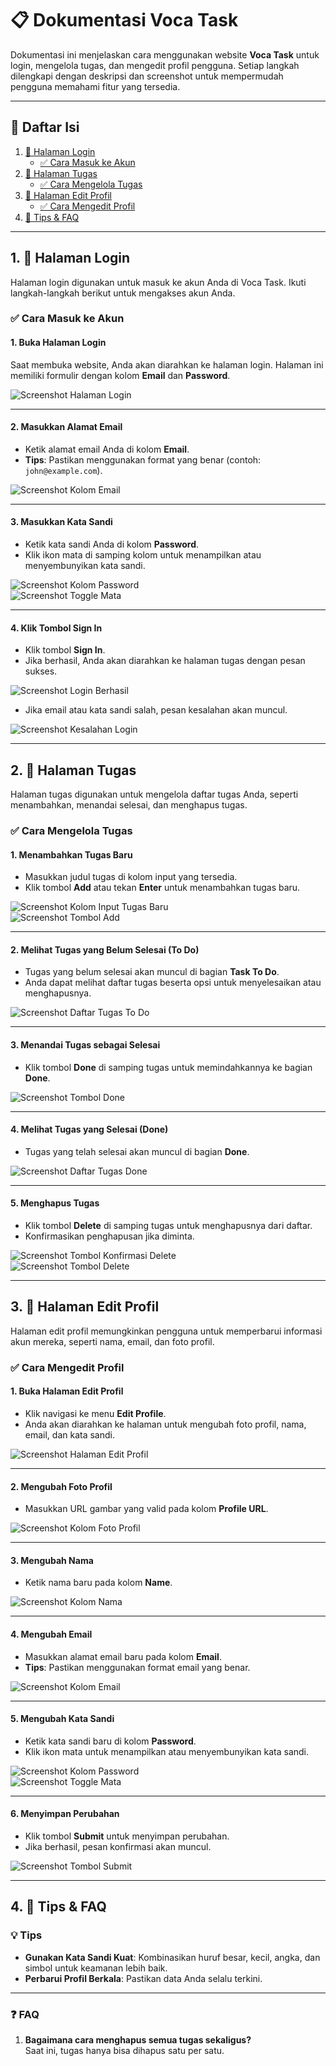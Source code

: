 # 📋 Dokumentasi Voca Task

Dokumentasi ini menjelaskan cara menggunakan website **Voca Task** untuk login, mengelola tugas, dan mengedit profil pengguna. Setiap langkah dilengkapi dengan deskripsi dan screenshot untuk mempermudah pengguna memahami fitur yang tersedia.

---

## 📖 Daftar Isi

1. [🔑 Halaman Login](#1--halaman-login)
   - [✅ Cara Masuk ke Akun](#cara-masuk-ke-akun)
2. [📝 Halaman Tugas](#2--halaman-tugas)
   - [✅ Cara Mengelola Tugas](#cara-mengelola-tugas)
3. [👤 Halaman Edit Profil](#3--halaman-edit-profil)
   - [✅ Cara Mengedit Profil](#cara-mengedit-profil)
4. [🎯 Tips & FAQ](#4--tips--faq)

---

## **1. 🔑 Halaman Login**

Halaman login digunakan untuk masuk ke akun Anda di Voca Task. Ikuti langkah-langkah berikut untuk mengakses akun Anda.

### **✅ Cara Masuk ke Akun**

#### **1. Buka Halaman Login**
Saat membuka website, Anda akan diarahkan ke halaman login. Halaman ini memiliki formulir dengan kolom **Email** dan **Password**.

![Screenshot Halaman Login](public/images/login_page/login-page.png)

---

#### **2. Masukkan Alamat Email**
- Ketik alamat email Anda di kolom **Email**.
- **Tips**: Pastikan menggunakan format yang benar (contoh: `john@example.com`).

![Screenshot Kolom Email](public/images/login_page/login-email-input.png)

---

#### **3. Masukkan Kata Sandi**
- Ketik kata sandi Anda di kolom **Password**.
- Klik ikon mata di samping kolom untuk menampilkan atau menyembunyikan kata sandi.

![Screenshot Kolom Password](public/images/login_page/login-password-input.png)  
![Screenshot Toggle Mata](public/images/login_page/login-password-visibility.png)

---

#### **4. Klik Tombol Sign In**
- Klik tombol **Sign In**.
- Jika berhasil, Anda akan diarahkan ke halaman tugas dengan pesan sukses.

![Screenshot Login Berhasil](public/images/login_page/successful-login.png)

- Jika email atau kata sandi salah, pesan kesalahan akan muncul.

![Screenshot Kesalahan Login](public/images/login_page/login-error.png)

---

## **2. 📝 Halaman Tugas**

Halaman tugas digunakan untuk mengelola daftar tugas Anda, seperti menambahkan, menandai selesai, dan menghapus tugas.

### **✅ Cara Mengelola Tugas**

#### **1. Menambahkan Tugas Baru**
- Masukkan judul tugas di kolom input yang tersedia.
- Klik tombol **Add** atau tekan **Enter** untuk menambahkan tugas baru.

![Screenshot Kolom Input Tugas Baru](public/images/task_page/task-page.png)  
![Screenshot Tombol Add](public/images/task_page/add-task-button.png)

---

#### **2. Melihat Tugas yang Belum Selesai (To Do)**
- Tugas yang belum selesai akan muncul di bagian **Task To Do**.
- Anda dapat melihat daftar tugas beserta opsi untuk menyelesaikan atau menghapusnya.

![Screenshot Daftar Tugas To Do](public/images/task_page/task-to-do.png)

---

#### **3. Menandai Tugas sebagai Selesai**
- Klik tombol **Done** di samping tugas untuk memindahkannya ke bagian **Done**.

![Screenshot Tombol Done](public/images/task_page/done-task-button.png)

---

#### **4. Melihat Tugas yang Selesai (Done)**
- Tugas yang telah selesai akan muncul di bagian **Done**.

![Screenshot Daftar Tugas Done](public/images/task_page/task-done.png)

---

#### **5. Menghapus Tugas**
- Klik tombol **Delete** di samping tugas untuk menghapusnya dari daftar.
- Konfirmasikan penghapusan jika diminta.

![Screenshot Tombol Konfirmasi Delete](public/images/task_page/task-deletion-confirmation.png)  
![Screenshot Tombol Delete](public/images/task_page/delete-task-button.png)

---

## **3. 👤 Halaman Edit Profil**

Halaman edit profil memungkinkan pengguna untuk memperbarui informasi akun mereka, seperti nama, email, dan foto profil.

### **✅ Cara Mengedit Profil**

#### **1. Buka Halaman Edit Profil**
- Klik navigasi ke menu **Edit Profile**.
- Anda akan diarahkan ke halaman untuk mengubah foto profil, nama, email, dan kata sandi.

![Screenshot Halaman Edit Profil](public/images/edit_profile_page/edit-profile-page.png)

---

#### **2. Mengubah Foto Profil**
- Masukkan URL gambar yang valid pada kolom **Profile URL**.

![Screenshot Kolom Foto Profil](public/images/edit_profile_page/profile-url-input.png)

---

#### **3. Mengubah Nama**
- Ketik nama baru pada kolom **Name**.

![Screenshot Kolom Nama](public/images/edit_profile_page/name-input.png)

---

#### **4. Mengubah Email**
- Masukkan alamat email baru pada kolom **Email**.
- **Tips**: Pastikan menggunakan format email yang benar.

![Screenshot Kolom Email](public/images/edit_profile_page/email-input.png)

---

#### **5. Mengubah Kata Sandi**
- Ketik kata sandi baru di kolom **Password**.
- Klik ikon mata untuk menampilkan atau menyembunyikan kata sandi.

![Screenshot Kolom Password](public/images/edit_profile_page/password-input.png)  
![Screenshot Toggle Mata](public/images/edit_profile_page/password-visibility.png)

---

#### **6. Menyimpan Perubahan**
- Klik tombol **Submit** untuk menyimpan perubahan.
- Jika berhasil, pesan konfirmasi akan muncul.

![Screenshot Tombol Submit](public/images/edit_profile_page/successful-profile-update.png)

---

## **4. 🎯 Tips & FAQ**

### **💡 Tips**
- **Gunakan Kata Sandi Kuat**: Kombinasikan huruf besar, kecil, angka, dan simbol untuk keamanan lebih baik.
- **Perbarui Profil Berkala**: Pastikan data Anda selalu terkini.

---

### **❓ FAQ**

1. **Bagaimana cara menghapus semua tugas sekaligus?**  
   Saat ini, tugas hanya bisa dihapus satu per satu.
